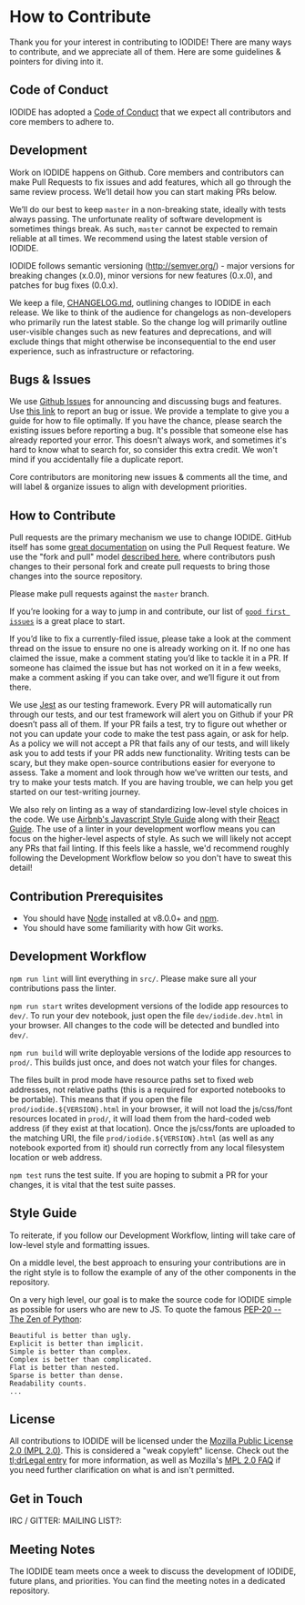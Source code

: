 # How to Contribute

Thank you for your interest in contributing to IODIDE! There are many ways to contribute, and we appreciate all of them. Here are some guidelines & pointers for diving into it.

## Code of Conduct

IODIDE has adopted a [Code of Conduct](CODE-OF-CONDUCT.md) that we expect all contributors and core members to adhere to.

## Development

Work on IODIDE happens on Github. Core members and contributors can make Pull Requests to fix issues and add features, which all go through the same review process. We’ll detail how you can start making PRs below.

We’ll do our best to keep `master` in a non-breaking state, ideally with tests always passing. The unfortunate reality of software development is sometimes things break. As such, `master` cannot be expected to remain reliable at all times. We recommend using the latest stable version of IODIDE.

IODIDE follows semantic versioning (http://semver.org/) - major versions for breaking changes (x.0.0), minor versions for new features (0.x.0), and patches for bug fixes (0.0.x).

We keep a file, [CHANGELOG.md](CHANGELOG.md), outlining changes to IODIDE in each release. We like to think of the audience for changelogs as non-developers who primarily run the latest stable. So the change log will primarily outline user-visible changes such as new features and deprecations, and will exclude things that might otherwise be inconsequential to the end user experience, such as infrastructure or refactoring. 

## Bugs & Issues

We use [Github Issues](https://github.com/mozilla/iodide/issues) for announcing and discussing bugs and features. Use [this link](https://github.com/mozilla/iodide/issues/new) to report an bug or issue. We provide a template to give you a guide for how to file optimally. If you have the chance, please search the existing issues before reporting a bug. It's possible that someone else has already reported your error. This doesn't always work, and sometimes it's hard to know what to search for, so consider this extra credit. We won't mind if you accidentally file a duplicate report.

Core contributors are monitoring new issues & comments all the time, and will label & organize issues to align with development priorities.

## How to Contribute

Pull requests are the primary mechanism we use to change IODIDE. GitHub itself has some [great documentation](https://help.github.com/articles/about-pull-requests/) on using the Pull Request feature. We use the "fork and pull" model [described here](https://help.github.com/articles/about-pull-requests/), where contributors push changes to their personal fork and create pull requests to bring those changes into the source repository.

Please make pull requests against the `master` branch.

If you’re looking for a way to jump in and contribute, our list of [`good first issues`](https://github.com/mozilla/iodide/issues?q=is%3Aissue+is%3Aopen+label%3A%22good+first+issue%22) is a great place to start.

If you’d like to fix a currently-filed issue, please take a look at the comment thread on the issue to ensure no one is already working on it. If no one has claimed the issue, make a comment stating you’d like to tackle it in a PR. If someone has claimed the issue but has not worked on it in a few weeks, make a comment asking if you can take over, and we’ll figure it out from there.

We use [Jest](https://facebook.github.io/jest/) as our testing framework. Every PR will automatically run through our tests, and our test framework will alert you on Github if your PR doesn’t pass all of them. If your PR fails a test, try to figure out whether or not you can update your code to make the test pass again, or ask for help. As a policy we will not accept a PR that fails any of our tests, and will likely ask you to add tests if your PR adds new functionality. Writing tests can be scary, but they make open-source contributions easier for everyone to assess. Take a moment and look through how we’ve written our tests, and try to make your tests match. If you are having trouble, we can help you get started on our test-writing journey. 

We also rely on linting as a way of standardizing low-level style choices in the code. We use [Airbnb's Javascript Style Guide](https://github.com/airbnb/javascript) along with their [React Guide](https://github.com/airbnb/javascript/tree/master/react). The use of a linter in your development worflow means you can focus on the higher-level aspects of style. As such we will likely not accept any PRs that fail linting. If this feels like a hassle, we'd recommend roughly following the Development Workflow below so you don't have to sweat this detail!

## Contribution Prerequisites

- You should have [Node](https://nodejs.org/) installed at v8.0.0+ and [npm](https://www.npmjs.com/).
- You should have some familiarity with how Git works.

## Development Workflow

`npm run lint` will lint everything in `src/`. Please make sure all your contributions pass the linter.

`npm run start` writes development versions of the Iodide app resources to `dev/`. To run your dev notebook, just open the file `dev/iodide.dev.html` in your browser. All changes to the code will be detected and bundled into `dev/`.

`npm run build`  will write deployable versions of the Iodide app resources to `prod/`. This builds just once, and does not watch your files for changes.

The files built in prod mode have resource paths set to fixed web addresses, not relative paths (this is a required for exported notebooks to be portable). This means that if you open the file `prod/iodide.${VERSION}.html` in your browser, it will not load the js/css/font resources located in `prod/`, it will load them from the hard-coded web address (if they exist at that location). Once the js/css/fonts are uploaded to the matching URI, the file `prod/iodide.${VERSION}.html` (as well as any notebook exported from it) should run correctly from any local filesystem location or web address.

`npm test` runs the test suite. If you are hoping to submit a PR for your changes, it is vital that the test suite passes.



## Style Guide

To reiterate, if you follow our Development Workflow, linting will take care of low-level style and formatting issues.

On a middle level, the best approach to ensuring your contributions are in the right style is to follow the example of any of the other components in the repository.

On a very high level, our goal is to make the source code for IODIDE simple as possible for users who are new to JS. To quote the famous [PEP-20 -- The Zen of Python](https://www.python.org/dev/peps/pep-0020/):

```
Beautiful is better than ugly.
Explicit is better than implicit.
Simple is better than complex.
Complex is better than complicated.
Flat is better than nested.
Sparse is better than dense.
Readability counts.
...
```


## License

All contributions to IODIDE will be licensed under the [Mozilla Public License 2.0 (MPL 2.0)](https://www.mozilla.org/en-US/MPL/2.0/). This is considered a "weak copyleft" license. Check out the [tl;drLegal entry](https://tldrlegal.com/license/mozilla-public-license-2.0-(mpl-2)) for more information, as well as Mozilla's [MPL 2.0 FAQ](https://www.mozilla.org/en-US/MPL/2.0/FAQ/) if you need further clarification on what is and isn't permitted.


## Get in Touch

IRC / GITTER: <INSERT HERE>
MAILING LIST?: <INSERT HERE>


## Meeting Notes

The IODIDE team meets once a week to discuss the development of IODIDE, future plans, and priorities. You can find the meeting notes in a dedicated repository.
